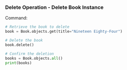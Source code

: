 ### Delete Operation - Delete Book Instance

Command:
```python
# Retrieve the book to delete
book = Book.objects.get(title="Nineteen Eighty-Four")

# Delete the book
book.delete()

# Confirm the deletion
books = Book.objects.all()
print(books)
